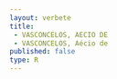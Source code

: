 ```yaml
---
layout: verbete
title:
 - VASCONCELOS, AECIO DE
 - VASCONCELOS, Aécio de
published: false
type: R
---
```


